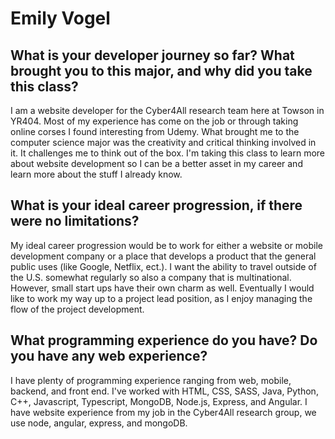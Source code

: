 # Emily Vogel
## What is your developer journey so far? What brought you to this major, and why did you take this class?
I am a website developer for the Cyber4All research team here at Towson in YR404.  Most of my experience has come on the job or through
taking online corses I found interesting from Udemy.  What brought me to the computer science major was the creativity and critical
thinking involved in it.  It challenges me to think out of the box.  I'm taking this class to learn more about website development so I
can be a better asset in my career and learn more about the stuff I already know.

## What is your ideal career progression, if there were no limitations?
My ideal career progression would be to work for either a website or mobile development company or a place that develops a product that
the general public uses (like Google, Netflix, ect.).  I want the ability to travel outside of the U.S. somewhat regularly so also a
company that is multinational.  However, small start ups have their own charm as well.  Eventually I would like to work my way up to a
project lead position, as I enjoy managing the flow of the project development.

## What programming experience do you have? Do you have any web experience?
I have plenty of programming experience ranging from web, mobile, backend, and front end.  I've worked with HTML, CSS, SASS, Java, Python,
C++, Javascript, Typescript, MongoDB, Node.js, Express, and Angular.  I have website experience from my job in the Cyber4All research
group, we use node, angular, express, and mongoDB.
